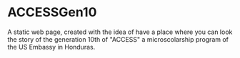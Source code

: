 # ACCESSGen10
A static web page,  created with the idea of have a place where you can look the story of  the generation 10th of "ACCESS" a microscolarship program of the US Embassy in Honduras.
